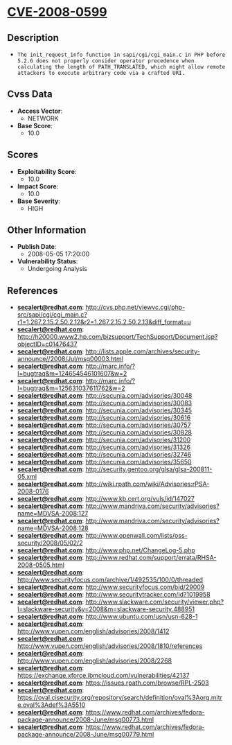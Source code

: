 
# [CVE-2008-0599](http://cvs.php.net/viewvc.cgi/php-src/sapi/cgi/cgi_main.c?r1=1.267.2.15.2.50.2.12&r2=1.267.2.15.2.50.2.13&diff_format=u)

## Description

- `The init_request_info function in sapi/cgi/cgi_main.c in PHP before 5.2.6 does not properly consider operator precedence when calculating the length of PATH_TRANSLATED, which might allow remote attackers to execute arbitrary code via a crafted URI.`

## Cvss Data

- **Access Vector**:
  - NETWORK
- **Base Score**:
  - 10.0

## Scores

- **Exploitability Score**:
  - 10.0
- **Impact Score**:
  - 10.0
- **Base Severity**:
  - HIGH

## Other Information

- **Publish Date**:
  - 2008-05-05 17:20:00
- **Vulnerability Status**:
  - Undergoing Analysis

## References

- **secalert@redhat.com**: http://cvs.php.net/viewvc.cgi/php-src/sapi/cgi/cgi_main.c?r1=1.267.2.15.2.50.2.12&r2=1.267.2.15.2.50.2.13&diff_format=u
- **secalert@redhat.com**: http://h20000.www2.hp.com/bizsupport/TechSupport/Document.jsp?objectID=c01476437
- **secalert@redhat.com**: http://lists.apple.com/archives/security-announce//2008/Jul/msg00003.html
- **secalert@redhat.com**: http://marc.info/?l=bugtraq&m=124654546101607&w=2
- **secalert@redhat.com**: http://marc.info/?l=bugtraq&m=125631037611762&w=2
- **secalert@redhat.com**: http://secunia.com/advisories/30048
- **secalert@redhat.com**: http://secunia.com/advisories/30083
- **secalert@redhat.com**: http://secunia.com/advisories/30345
- **secalert@redhat.com**: http://secunia.com/advisories/30616
- **secalert@redhat.com**: http://secunia.com/advisories/30757
- **secalert@redhat.com**: http://secunia.com/advisories/30828
- **secalert@redhat.com**: http://secunia.com/advisories/31200
- **secalert@redhat.com**: http://secunia.com/advisories/31326
- **secalert@redhat.com**: http://secunia.com/advisories/32746
- **secalert@redhat.com**: http://secunia.com/advisories/35650
- **secalert@redhat.com**: http://security.gentoo.org/glsa/glsa-200811-05.xml
- **secalert@redhat.com**: http://wiki.rpath.com/wiki/Advisories:rPSA-2008-0176
- **secalert@redhat.com**: http://www.kb.cert.org/vuls/id/147027
- **secalert@redhat.com**: http://www.mandriva.com/security/advisories?name=MDVSA-2008:127
- **secalert@redhat.com**: http://www.mandriva.com/security/advisories?name=MDVSA-2008:128
- **secalert@redhat.com**: http://www.openwall.com/lists/oss-security/2008/05/02/2
- **secalert@redhat.com**: http://www.php.net/ChangeLog-5.php
- **secalert@redhat.com**: http://www.redhat.com/support/errata/RHSA-2008-0505.html
- **secalert@redhat.com**: http://www.securityfocus.com/archive/1/492535/100/0/threaded
- **secalert@redhat.com**: http://www.securityfocus.com/bid/29009
- **secalert@redhat.com**: http://www.securitytracker.com/id?1019958
- **secalert@redhat.com**: http://www.slackware.com/security/viewer.php?l=slackware-security&y=2008&m=slackware-security.488951
- **secalert@redhat.com**: http://www.ubuntu.com/usn/usn-628-1
- **secalert@redhat.com**: http://www.vupen.com/english/advisories/2008/1412
- **secalert@redhat.com**: http://www.vupen.com/english/advisories/2008/1810/references
- **secalert@redhat.com**: http://www.vupen.com/english/advisories/2008/2268
- **secalert@redhat.com**: https://exchange.xforce.ibmcloud.com/vulnerabilities/42137
- **secalert@redhat.com**: https://issues.rpath.com/browse/RPL-2503
- **secalert@redhat.com**: https://oval.cisecurity.org/repository/search/definition/oval%3Aorg.mitre.oval%3Adef%3A5510
- **secalert@redhat.com**: https://www.redhat.com/archives/fedora-package-announce/2008-June/msg00773.html
- **secalert@redhat.com**: https://www.redhat.com/archives/fedora-package-announce/2008-June/msg00779.html
